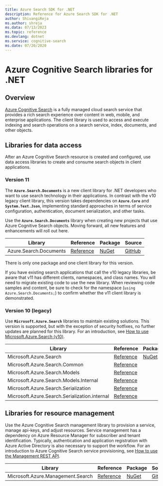 ```yaml
---
title: Azure Search SDK for .NET
description: Reference for Azure Search SDK for .NET
author: ShivangiReja
ms.author: shreja
ms.data: 07/13/2023
ms.topic: reference
ms.devlang: dotnet
ms.service: cognitive-search
ms.date: 07/20/2020
---
```

# Azure Cognitive Search libraries for .NET

## Overview

[Azure Cognitive Search](https://docs.microsoft.com/azure/search/search-what-is-azure-search) is a fully managed cloud search service that provides a rich search experience over content in web, mobile, and enterprise applications. The client library is used to access and execute indexing and search operations on a search service, index, documents, and other objects.

## Libraries for data access

After an Azure Cognitive Search resource is created and configured, use data access libraries to create and consume search objects in client applications.

### Version 11

The **`Azure.Search.Documents`** is a new client library  for .NET developers who want to use search technology in their applications. In contrast with the v10 legacy client library, this version takes dependencies on **`Azure.Core`** and **`System.Text.Json`**, implementing standard approaches in terms of service configuration, authentication, document serialization, and other tasks.

Use the **`Azure.Search.Documents`** library when creating new projects that use Azure Cognitive Search objects. Moving forward, all new features and enhancements will roll out here.

|    Library    |    Reference    |    Package    |    Source    |
|---------------|-----------------|----------------|-------------|
| Azure.Search.Documents | [Reference](/dotnet/api/azure.search.documents) | [NuGet](https://www.nuget.org/packages/Azure.Search.Documents/) | [GitHub](https://github.com/Azure/azure-sdk-for-net/tree/master/sdk/search/Azure.Search.Documents) |

There is only one package and one client library for this version.

If you have existing search applications that call the v10 legacy libraries, be aware that v11 has different clients, namespaces, and class names. You will need to migrate existing code to use the new library. When reviewing code samples and content, be sure to check for the namespace (`using Azure.Search.Documents;`) to confirm whether the v11 client library is demonstrated.

### Version 10 (legacy)

Use **`Microsoft.Azure.Search`** libraries to maintain existing solutions. This version is supported, but with the exception of security hotfixes, no further updates are planned for this library. For an introduction, see [How to use Microsoft.Azure.Search (v10)](https://docs.microsoft.com/azure/search/search-howto-dotnet-sdk).

|    Library    |    Reference    |    Package    |    Source    |
|---------------|-----------------|----------------|-------------|
| Microsoft.Azure.Search | [Reference](/dotnet/api/microsoft.azure.search) | [NuGet](https://www.nuget.org/packages/Microsoft.Azure.Search/) | [GitHub](https://github.com/Azure/azure-sdk-for-net/tree/master/sdk/search/Microsoft.Azure.Search) |
| Microsoft.Azure.Search.Common | [Reference](/dotnet/api/microsoft.azure.search.common) |   |  |
| Microsoft.Azure.Search.Models | [Reference](/dotnet/api/microsoft.azure.search.models) |   |  |
| Microsoft.Azure.Search.Models.Internal | [Reference](/dotnet/api/microsoft.azure.search.models.internal) | |  |
| Microsoft.Azure.Search.Serialization | [Reference](/dotnet/api/microsoft.azure.search.serialization) |   |  |
| Microsoft.Azure.Search.Serialization.internal | [Reference](/dotnet/api/microsoft.azure.search.serialization.internal) |  |  |

## Libraries for resource management

Use the Azure Cognitive Search management library to provision a service, manage api-keys, and adjust resources. Service management has a dependency on Azure Resource Manager for subscriber and tenant identification. Typically, authentication and application registration with Azure Active Directory is also necessary to support the workflow. For an introduction to Azure Cognitive Search service provisioning, see [How to use the Management REST API](https://docs.microsoft.com/rest/api/searchmanagement/search-howto-management-rest-api).

|    Library    |    Reference    |    Package    |    Source    |
|---------------|-----------------|----------------|-------------|
| Microsoft.Azure.Management.Search | [Reference](/dotnet/api/overview/azure/search/management) | [NuGet](https://www.nuget.org/packages/Microsoft.Azure.Management.Search) | [GitHub](https://github.com/Azure/azure-sdk-for-net/tree/master/sdk/search/Microsoft.Azure.Management.Search)
